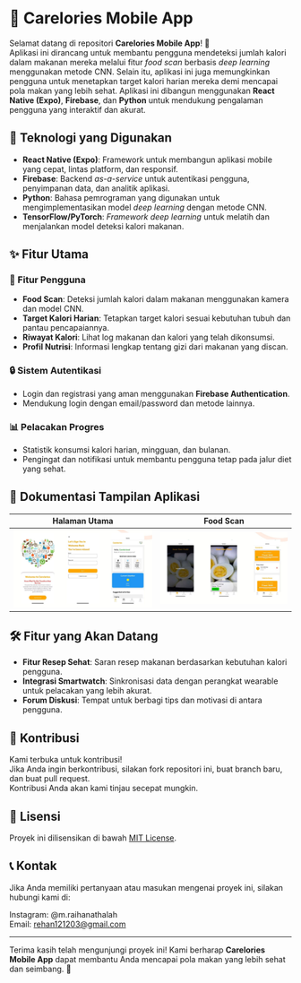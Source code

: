 # 🍎 Carelories Mobile App

Selamat datang di repositori **Carelories Mobile App**! 🎉  
Aplikasi ini dirancang untuk membantu pengguna mendeteksi jumlah kalori dalam makanan mereka melalui fitur *food scan* berbasis *deep learning* menggunakan metode CNN. Selain itu, aplikasi ini juga memungkinkan pengguna untuk menetapkan target kalori harian mereka demi mencapai pola makan yang lebih sehat. Aplikasi ini dibangun menggunakan **React Native (Expo)**, **Firebase**, dan **Python** untuk mendukung pengalaman pengguna yang interaktif dan akurat.

## 🚀 Teknologi yang Digunakan

- **React Native (Expo)**: Framework untuk membangun aplikasi mobile yang cepat, lintas platform, dan responsif.
- **Firebase**: Backend *as-a-service* untuk autentikasi pengguna, penyimpanan data, dan analitik aplikasi.
- **Python**: Bahasa pemrograman yang digunakan untuk mengimplementasikan model *deep learning* dengan metode CNN.
- **TensorFlow/PyTorch**: *Framework* *deep learning* untuk melatih dan menjalankan model deteksi kalori makanan.

## ✨ Fitur Utama

### 🎯 Fitur Pengguna
- **Food Scan**: Deteksi jumlah kalori dalam makanan menggunakan kamera dan model CNN.
- **Target Kalori Harian**: Tetapkan target kalori sesuai kebutuhan tubuh dan pantau pencapaiannya.
- **Riwayat Kalori**: Lihat log makanan dan kalori yang telah dikonsumsi.
- **Profil Nutrisi**: Informasi lengkap tentang gizi dari makanan yang discan.

### 🔒 Sistem Autentikasi
- Login dan registrasi yang aman menggunakan **Firebase Authentication**.
- Mendukung login dengan email/password dan metode lainnya.

### 📊 Pelacakan Progres
- Statistik konsumsi kalori harian, mingguan, dan bulanan.
- Pengingat dan notifikasi untuk membantu pengguna tetap pada jalur diet yang sehat.

## 📸 Dokumentasi Tampilan Aplikasi

| Halaman Utama | Food Scan |
| ------------- | --------- |
| ![Home](./assets/images/Home.jpg) | ![Food Scan](./assets/images/Scan.jpg) |

## 🛠️ Fitur yang Akan Datang

- **Fitur Resep Sehat**: Saran resep makanan berdasarkan kebutuhan kalori pengguna.
- **Integrasi Smartwatch**: Sinkronisasi data dengan perangkat wearable untuk pelacakan yang lebih akurat.
- **Forum Diskusi**: Tempat untuk berbagi tips dan motivasi di antara pengguna.

## 🤝 Kontribusi

Kami terbuka untuk kontribusi!  
Jika Anda ingin berkontribusi, silakan fork repositori ini, buat branch baru, dan buat pull request.  
Kontribusi Anda akan kami tinjau secepat mungkin.

## 📄 Lisensi

Proyek ini dilisensikan di bawah [MIT License](./LICENSE).

## 📞 Kontak

Jika Anda memiliki pertanyaan atau masukan mengenai proyek ini, silakan hubungi kami di:

Instagram: @m.raihanathalah  
Email: rehan121203@gmail.com  

---

Terima kasih telah mengunjungi proyek ini! Kami berharap **Carelories Mobile App** dapat membantu Anda mencapai pola makan yang lebih sehat dan seimbang. 🚀

